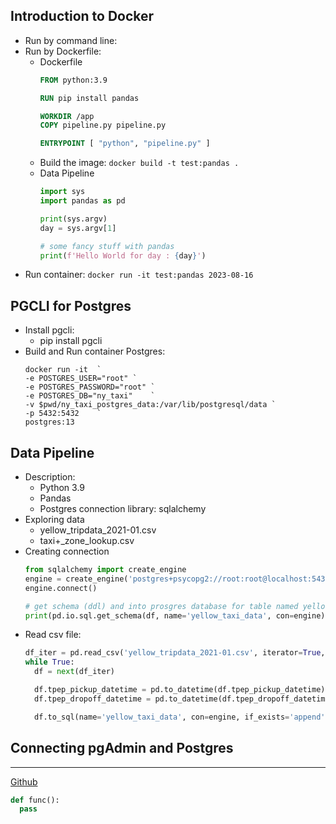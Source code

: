 ## Introduction to Docker
* Run by command line:
* Run by Dockerfile:
  * Dockerfile
    ```Dockerfile
    FROM python:3.9
  
    RUN pip install pandas
  
    WORKDIR /app
    COPY pipeline.py pipeline.py
  
    ENTRYPOINT [ "python", "pipeline.py" ]
    ```
  * Build the image: ```docker build -t test:pandas .```
  * Data Pipeline
    ```Python
    import sys
    import pandas as pd
    
    print(sys.argv)
    day = sys.argv[1]
    
    # some fancy stuff with pandas
    print(f'Hello World for day : {day}')
    ```
* Run container:
  ```docker run -it test:pandas 2023-08-16```
## PGCLI for Postgres
* Install pgcli: 
  * pip install pgcli
* Build and Run container Postgres:
  ```
  docker run -it  `
  -e POSTGRES_USER="root" `
  -e POSTGRES_PASSWORD="root" `
  -e POSTGRES_DB="ny_taxi"    `
  -v $pwd/ny_taxi_postgres_data:/var/lib/postgresql/data `
  -p 5432:5432    `
  postgres:13
  ```

## Data Pipeline
* Description:
  * Python 3.9
  * Pandas
  * Postgres connection library: sqlalchemy
* Exploring data
  * yellow_tripdata_2021-01.csv
  * taxi+_zone_lookup.csv
* Creating connection
  ```Python
  from sqlalchemy import create_engine
  engine = create_engine('postgres+psycopg2://root:root@localhost:5432/ny_taxi')
  engine.connect()

  # get schema (ddl) and into prosgres database for table named yellow_taxi_data
  print(pd.io.sql.get_schema(df, name='yellow_taxi_data', con=engine))
  ```
* Read csv file:
  ```Python
  df_iter = pd.read_csv('yellow_tripdata_2021-01.csv', iterator=True, chunksize=100000)
  while True:
    df = next(df_iter)
  
    df.tpep_pickup_datetime = pd.to_datetime(df.tpep_pickup_datetime)
    df.tpep_dropoff_datetime = pd.to_datetime(df.tpep_dropoff_datetime)
  
    df.to_sql(name='yellow_taxi_data', con=engine, if_exists='append')
  ```
## Connecting pgAdmin and Postgres


---
[Github](https://www.github.com)
``` Python
def func():
  pass
```
